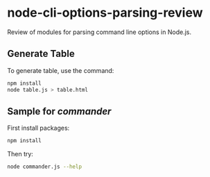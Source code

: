 # node-cli-options-parsing-review

Review of modules for parsing command line options in Node.js.

## Generate Table

To generate table, use the command:

``` sh
npm install
node table.js > table.html
```

## Sample for *commander*

First install packages:

``` sh
npm install
```

Then try:

``` sh
node commander.js --help
```